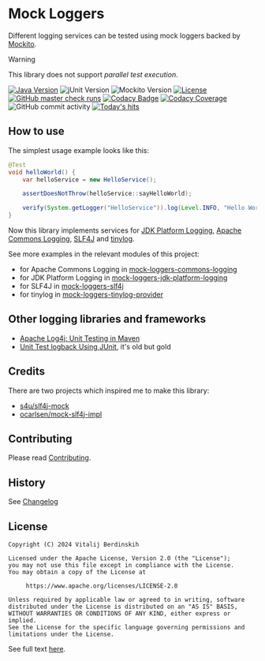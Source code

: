 # Mock Loggers

Different logging services can be tested using mock loggers backed by [Mockito][].

> [!WARNING]
> This library does not support _parallel test execution_.

[![Java Version][java-version]][jdk-download]
![jUnit Version][junit-version]
![Mockito Version][mockito-version]
[![License](https://img.shields.io/badge/license-Apache%202.0-blue.svg?style=flat)](https://www.apache.org/licenses/LICENSE-2.0.html)  
[![GitHub master check runs][github-master-check-runs]][github-master-check-runs-link]
[![Codacy Badge][codacy-badge]][codacy-badge-link]
[![Codacy Coverage][codacy-coverage]][codacy-coverage-link]
![GitHub commit activity][github-commit-activity]
[![Today's hits][today-hits]][today-hits-link]

## How to use

The simplest usage example looks like this:
```java
@Test
void helloWorld() {
    var helloService = new HelloService();

    assertDoesNotThrow(helloService::sayHelloWorld);

    verify(System.getLogger("HelloService")).log(Level.INFO, "Hello World!");
}
```

Now this library implements services for [JDK Platform Logging][jdk-logging],
[Apache Commons Logging][commons-logging], [SLF4J][slf4j] and [tinylog][].

See more examples in the relevant modules of this project:

- for Apache Commons Logging in [mock-loggers-commons-logging](commons-logging)
- for JDK Platform Logging in [mock-loggers-jdk-platform-logging](jdk-platform-logging)
- for SLF4J in [mock-loggers-slf4j](slf4j)
- for tinylog in [mock-loggers-tinylog-provider](tinylog-provider)

## Other logging libraries and frameworks

- [Apache Log4j: Unit Testing in Maven][log4j-unit-testing-in-maven]
- [Unit Test logback Using JUnit][logback-unit-test-using-junit], it's old but gold

## Credits

There are two projects which inspired me to make this library:

- [s4u/slf4j-mock][slf4j-mock]
- [ocarlsen/mock-slf4j-impl][mock-slf4j-impl]

## Contributing

Please read [Contributing](contributing.md).

## History

See [Changelog](changelog.md)

## License

```
Copyright (C) 2024 Vitalij Berdinskih

Licensed under the Apache License, Version 2.0 (the "License");
you may not use this file except in compliance with the License.
You may obtain a copy of the License at

     https://www.apache.org/licenses/LICENSE-2.0

Unless required by applicable law or agreed to in writing, software
distributed under the License is distributed on an "AS IS" BASIS,
WITHOUT WARRANTIES OR CONDITIONS OF ANY KIND, either express or implied.
See the License for the specific language governing permissions and
limitations under the License.
```

See full text [here](LICENSE "the LICENSE file").

[Mockito]: https://site.mockito.org

[jdk-logging]: https://www.baeldung.com/java-9-logging-api "Java Platform Logging API"

[commons-logging]: https://commons.apache.org/proper/commons-logging/

[slf4j]: https://www.slf4j.org/

[tinylog]: https://tinylog.org/v2/

[java-version]: https://img.shields.io/static/v1?label=Java&message=11&color=blue&logoColor=E23D28

[jdk-download]: https://www.oracle.com/java/technologies/downloads/#java11

[junit-version]: https://img.shields.io/static/v1?label=jUnit&message=5.11.3&color=blue&logo=junit5&logoColor=E23D28

[mockito-version]: https://img.shields.io/static/v1?label=Mockito&message=5.14.2&color=blue&logoColor=E23D28

[github-master-check-runs]: https://img.shields.io/github/check-runs/vitalijr2/mock-loggers/master

[github-master-check-runs-link]: https://github.com/vitalijr2/mock-loggers/actions?query=branch%3Amaster

[codacy-badge]: https://app.codacy.com/project/badge/Grade/3c0345d6db684e388deb3357362526c0

[codacy-badge-link]: https://app.codacy.com/gh/vitalijr2/mock-loggers/dashboard?utm_source=gh&utm_medium=referral&utm_content=&utm_campaign=Badge_grade

[codacy-coverage]: https://app.codacy.com/project/badge/Coverage/3c0345d6db684e388deb3357362526c0

[codacy-coverage-link]: https://app.codacy.com/gh/vitalijr2/mock-loggers/dashboard?utm_source=gh&utm_medium=referral&utm_content=&utm_campaign=Badge_coverage

[github-commit-activity]: https://img.shields.io/github/commit-activity/y/vitalijr2/mock-loggers

[today-hits]: https://hits.sh/github.com/vitalijr2/mock-loggers.svg?view=today-total&label=today's%20hits

[today-hits-link]: https://hits.sh/github.com/vitalijr2/mock-loggers/

[log4j-unit-testing-in-maven]: https://logging.apache.org/log4j/2.3.x/manual/configuration.html#UnitTestingInMaven

[logback-unit-test-using-junit]: https://www.iamninad.com/posts/unit-test-logback-using-junit/

[slf4j-mock]: https://github.com/s4u/slf4j-mock

[mock-slf4j-impl]: https://github.com/ocarlsen/mock-slf4j-impl
